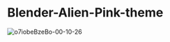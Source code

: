 # Blender-Alien-Pink-theme
![o7iobeBzeBo-00-10-26](https://user-images.githubusercontent.com/64172068/180174232-9ce2b976-a3a8-4adf-857e-6869d9519b2b.png)
